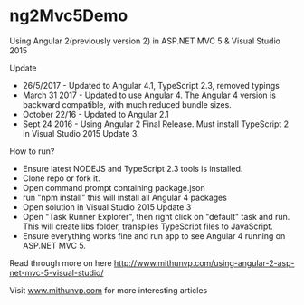 # ng2Mvc5Demo
Using Angular 2(previously version 2) in ASP.NET MVC 5 &amp; Visual Studio 2015

Update 
* 26/5/2017 - Updated to Angular 4.1, TypeScript 2.3, removed typings
* March 31 2017 - Updated to use Angular 4. The Angular 4 version is backward compatible, with much reduced bundle sizes.
* October 22/16 - Updated to Angular 2.1
* Sept 24 2016 - Using Angular 2 Final Release. Must install TypeScript 2 in Visual Studio 2015 Update 3.


How to run?
* Ensure latest NODEJS and TypeScript 2.3 tools is installed.
* Clone repo or fork it.
* Open command prompt containing package.json
* run "npm install" this will install all Angular 4 packages
* Open solution in Visual Studio 2015 Update 3
* Open "Task Runner Explorer", then right click on "default" task and run. This will create libs folder,
transpiles TypeScript files to JavaScript.
* Ensure everything works fine and run app to see Angular 4 running on ASP.NET MVC 5.

Read through more on here http://www.mithunvp.com/using-angular-2-asp-net-mvc-5-visual-studio/

Visit www.mithunvp.com for more interesting articles
